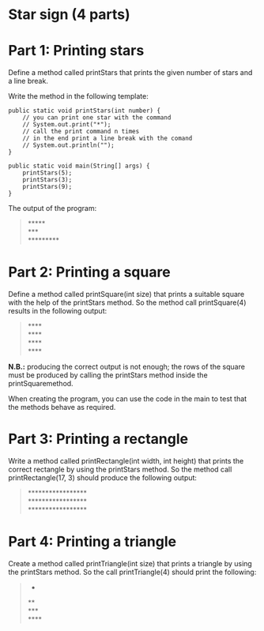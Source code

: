 # Star sign (4 parts)

# Part 1: Printing stars
Define a method called printStars that prints the given number of stars and a line break.

Write the method in the following template:
```
public static void printStars(int number) {
    // you can print one star with the command
    // System.out.print("*");
    // call the print command n times
    // in the end print a line break with the comand
    // System.out.println("");
}

public static void main(String[] args) {
    printStars(5);
    printStars(3);
    printStars(9);
}
```

The output of the program:
> ***** <br>
>*** <br>
> ********* <br>

# Part 2: Printing a square
Define a method called printSquare(int size) that prints a suitable square with the help of the printStars method. So the method call printSquare(4) results in the following output:

> **** <br>
**** <br>
**** <br>
**** <br>

__N.B.:__ producing the correct output is not enough; the rows of the square must be produced by calling the printStars 
method inside the printSquaremethod.

When creating the program, you can use the code in the main to test that the methods behave as required.

# Part 3: Printing a rectangle
Write a method called printRectangle(int width, int height) that prints the correct rectangle by using the printStars method. So the method call printRectangle(17, 3) should produce the following output:

>***************** <br>
>***************** <br>
>***************** <br>

# Part 4: Printing a triangle
Create a method called printTriangle(int size) that prints a triangle by using the printStars method. So the call printTriangle(4) should print the following:
> * <br>
>** <br>
>*** <br>
>**** <br>